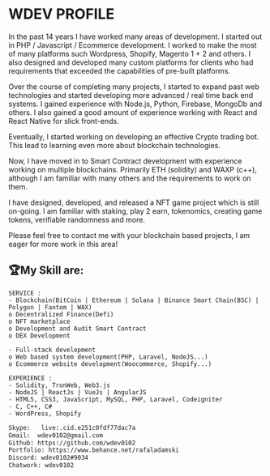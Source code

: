 # WDEV PROFILE

In the past 14 years I have worked many areas of development. 
I started out in PHP / Javascript / Ecommerce development. 
I worked to make the most of many platforms such Wordpress, Shopify, Magento 1 + 2 and others. 
I also designed and developed many custom platforms for clients who had requirements that exceeded the capabilities of pre-built platforms.

Over the course of completing many projects, I started to expand past web technologies and started developing more advanced / real time back end systems. 
I gained experience with Node.js, Python, Firebase, MongoDb and others. 
I also gained a good amount of experience working with React and React Native for slick front-ends.

Eventually, I started working on developing an effective Crypto trading bot. 
This lead to learning even more about blockchain technologies.

Now, I have moved in to Smart Contract development with experience working on multiple blockchains. 
Primarily ETH (solidity) and WAXP (c++), although I am familiar with many others and the requirements to work on them.

I have designed, developed, and released a NFT game project which is still on-going. 
I am familiar with staking, play 2 earn, tokenomics, creating game tokens, verifiable randomness and more.

Please feel free to contact me with your blockchain based projects, I am eager for more work in this area!

## 🏆My Skill are:
    SERVICE :
    - Blockchain(BitCoin | Ethereum | Solana | Binance Smart Chain(BSC) | Polygon | Fantom | WAX)
    o Decentralized Finance(Defi)
    o NFT marketplace
    o Development and Audit Smart Contract
    o DEX Development
    
    - Full-stack development
    o Web based system development(PHP, Laravel, NodeJS...)
    o Ecommerce website development(Woocommerce, Shopify...)

    EXPERIENCE :
    - Solidity, TronWeb, Web3.js
    - NodeJS | ReactJs | VueJs | AngularJS
    - HTML5, CSS3, JavaScript, MySQL, PHP, Laravel, Codeigniter
    - C, C++, C#
    - WordPress, Shopify
    
```bash
Skype:   live:.cid.e251c0fdf77dac7a
Gmail:  wdev0102@gmail.com
Github: https://github.com/wdev0102
Portfolio: https://www.behance.net/rafaladamski
Discord: wdev0102#9034
Chatwork: wdev0102
```
